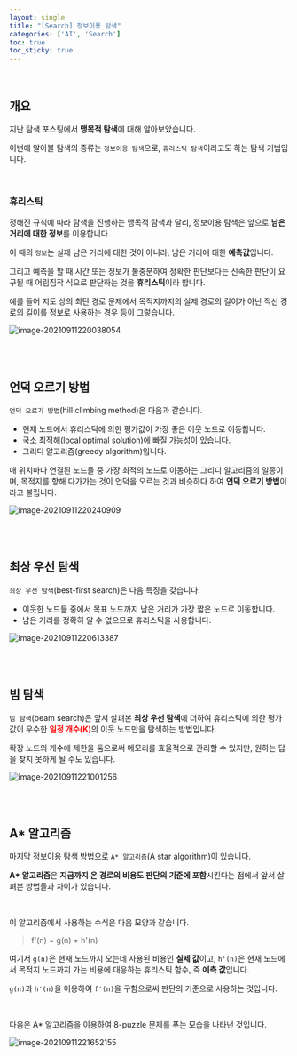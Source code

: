 ```yaml
---
layout: single
title: "[Search] 정보이용 탐색"
categories: ['AI', 'Search']
toc: true
toc_sticky: true
---
```


<br>

## 개요

지난 탐색 포스팅에서 **맹목적 탐색**에 대해 알아보았습니다. 

이번에 알아볼 탐색의 종류는 `정보이용 탐색`으로, `휴리스틱 탐색`이라고도 하는 탐색 기법입니다. 

<br>

### 휴리스틱

정해진 규칙에 따라 탐색을 진행하는 맹목적 탐색과 달리, 정보이용 탐색은 앞으로 **남은 거리에 대한 정보**를 이용합니다. 

이 때의 `정보`는 실제 남은 거리에 대한 것이 아니라, 남은 거리에 대한 **예측값**입니다. 

그리고 예측을 할 때 시간 또는 정보가 불충분하여 정확한 판단보다는 신속한 판단이 요구될 때 어림짐작 식으로 판단하는 것을 **휴리스틱**이라 합니다. 

예를 들어 지도 상의 최단 경로 문제에서 목적지까지의 실제 경로의 길이가 아닌 직선 경로의 길이를 정보로 사용하는 경우 등이 그렇습니다. 

![image-20210911220038054](https://user-images.githubusercontent.com/70505378/132949190-85c4f34a-9ec8-4507-a1ce-fdda86fe151e.png)

<br>

<br>

## 언덕 오르기 방법

`언덕 오르기 방법`(hill climbing method)은 다음과 같습니다. 

* 현재 노드에서 휴리스틱에 의한 평가값이 가장 좋은 이웃 노드로 이동합니다. 
* 국소 최적해(local optimal solution)에 빠질 가능성이 있습니다. 
* 그리디 알고리즘(greedy algorithm)입니다. 

매 위치마다 연결된 노드들 중 가장 최적의 노드로 이동하는 그리디 알고리즘의 일종이며, 목적지를 향해 다가가는 것이 언덕을 오르는 것과 비슷하다 하여 **언덕 오르기 방법**이라고 불립니다. 

![image-20210911220240909](https://user-images.githubusercontent.com/70505378/132949191-47916ac9-12a0-4f15-9052-2bb978c63c06.png)

<br>

<br>

## 최상 우선 탐색

`최상 우선 탐색`(best-first search)은 다음 특징을 갖습니다. 

* 이웃한 노드들 중에서 목표 노드까지 남은 거리가 가장 짧은 노드로 이동합니다. 
* 남은 거리를 정확히 알 수 없으므로 휴리스틱을 사용합니다. 

![image-20210911220613387](https://user-images.githubusercontent.com/70505378/132949192-13c7c279-5061-4752-9c21-c16da8163523.png)

<br>

<br>

## 빔 탐색

`빔 탐색`(beam search)은 앞서 살펴본 **최상 우선 탐색**에 더하여 휴리스틱에 의한 평가값이 우수한 <span style="color:red">**일정 개수(K)**</span>의 이웃 노드만을 탐색하는 방법입니다.  

확장 노드의 개수에 제한을 둠으로써 메모리를 효율적으로 관리할 수 있지만, 원하는 답을 찾지 못하게 될 수도 있습니다. 

![image-20210911221001256](https://user-images.githubusercontent.com/70505378/132949194-fab0d293-87a6-474c-b071-564b656ad75f.png)

<br>

<br>

## A* 알고리즘

마지막 정보이용 탐색 방법으로 `A* 알고리즘`(A star algorithm)이 있습니다. 

**A\* 알고리즘**은 **지금까지 온 경로의 비용도 판단의 기준에 포함**시킨다는 점에서 앞서 살펴본 방법들과 차이가 있습니다. 

<br>

이 알고리즘에서 사용하는 수식은 다음 모양과 같습니다. 

> f'(n) = g(n) + h'(n)

여기서 `g(n)`은 현재 노드까지 오는데 사용된 비용인 **실제 값**이고, `h'(n)`은 현재 노드에서 목적지 노드까지 가는 비용에 대응하는 휴리스틱 함수, 즉 **예측 값**입니다. 

`g(n)`과 `h'(n)`을 이용하여 `f'(n)`을 구함으로써 판단의 기준으로 사용하는 것입니다. 

<br>

다음은 A* 알고리즘을 이용하여 8-puzzle 문제를 푸는 모습을 나타낸 것입니다. 

![image-20210911221652155](https://user-images.githubusercontent.com/70505378/132949188-cce6b58b-682f-4f9d-9159-ab6d47a0f798.png)

